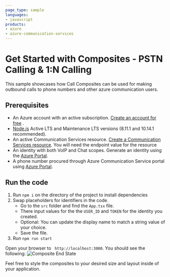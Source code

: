 ```yaml
---
page_type: sample
languages:
- javascript
products:
- azure
- azure-communication-services
---
```


# Get Started with Composites - PSTN Calling & 1:N Calling

This sample showcases how Call Composites can be used for making outbound calls to phone numbers and other azure communication users.

## Prerequisites

- An Azure account with an active subscription. [Create an account for free](https://azure.microsoft.com/free/?WT.mc_id=A261C142F)  .
- [Node.js](https://nodejs.org/en/) Active LTS and Maintenance LTS versions (8.11.1 and 10.14.1 recommended).
- An active Communication Services resource. [Create a Communication Services resource](https://docs.microsoft.com/azure/communication-services/quickstarts/create-communication-resource). You will need the endpoint value for the resource
- An identity with both VoIP and Chat scopes. Generate an identity using the [Azure Portal](https://docs.microsoft.com/azure/communication-services/quickstarts/identity/quick-create-identity).
- A phone number procured through Azure Communication Service portal using [Azure Portal](https://docs.microsoft.com/en-us/azure/communication-services/quickstarts/telephony/get-phone-number).

## Run the code

1. Run `npm i` on the directory of the project to install dependencies
2. Swap placeholders for identifiers in the code.
    - Go to the `src` folder and find the `App.tsx` file.
    - There input values for the the `USER_ID` and `TOKEN` for the identity you created.
    - Optional: You can update the display name to match a string value of your choice.
    - Save the file.
4. Run `npm run start`

Open your browser to ` http://localhost:3000`. You should see the following:
![Composite End State](../media/CompositeEnd.png)

Feel free to style the composites to your desired size and layout inside of your application.
